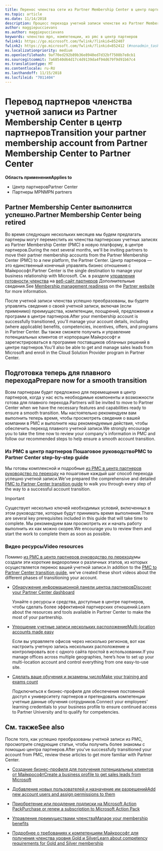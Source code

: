 ```yaml
---
title: Перенос членства сети из Partner Membership Center в центр партнеров
ms.topic: article
ms.date: 11/14/2018
description: Процесс перехода учетной записи членстве из Partner Membership Center в центр партнеров.
author: maggiepuccievans
ms.author: maggiepuccievans
keywords: членство mpn, компетенции, из pmc в центр партнеров
fwlink1: https://go.microsoft.com/fwlink/?linkid=852407
fwlink2: https://go.microsoft.com/fwlink/?linkid=852412 (#nonadmin_tasks)
ms.localizationpriority: medium
ms.openlocfilehash: 9af70ed292b89b36e8940ed7d32bf7508b7e8cb1
ms.sourcegitcommit: 7a68540d64d17c4d9139da4f94d679f9d91b67c4
ms.translationtype: MT
ms.contentlocale: ru-RU
ms.lasthandoff: 11/15/2018
ms.locfileid: "7011404"
---
```

# <a name="transition-your-partner-membership-account-from-partner-membership-center-to-partner-center"></a><span data-ttu-id="e95f6-104">Перевод партнеров членства учетной записи из Partner Membership Center в центр партнеров</span><span class="sxs-lookup"><span data-stu-id="e95f6-104">Transition your partner membership account from Partner Membership Center to Partner Center</span></span>

**<span data-ttu-id="e95f6-105">Область применения</span><span class="sxs-lookup"><span data-stu-id="e95f6-105">Applies to</span></span>**

- <span data-ttu-id="e95f6-106">Центр партнеров</span><span class="sxs-lookup"><span data-stu-id="e95f6-106">Partner Center</span></span>
- <span data-ttu-id="e95f6-107">Партнеры MPN</span><span class="sxs-lookup"><span data-stu-id="e95f6-107">MPN partners</span></span>

## <a name="partner-membership-center-being-retired"></a><span data-ttu-id="e95f6-108">Partner Membership Center выполнится успешно.</span><span class="sxs-lookup"><span data-stu-id="e95f6-108">Partner Membership Center being retired</span></span>

<span data-ttu-id="e95f6-109">Во время следующих нескольких месяцев мы будем предлагать партнеры могут переместить их членства партнерских учетных записях из Partner Membership Center (PMC) в новую платформу, в центре партнеров.</span><span class="sxs-lookup"><span data-stu-id="e95f6-109">During the next several months, we'll be inviting partners to move their partner membership accounts from the Partner Membership Center (PMC) to a new platform, the Partner Center.</span></span> <span data-ttu-id="e95f6-110">Центр партнеров — это единственный конечный управлять бизнес отношения с Майкрософт.</span><span class="sxs-lookup"><span data-stu-id="e95f6-110">Partner Center is the single destination to manage your business relationship with Microsoft.</span></span> <span data-ttu-id="e95f6-111">См. в разделе [управления готовности членства](https://partner.microsoft.com/support/partner-center-help) на [веб-сайт партнеров](https://partner.microsoft.com/commercial) Дополнительные сведения.</span><span class="sxs-lookup"><span data-stu-id="e95f6-111">See [Membership management readiness](https://partner.microsoft.com/support/partner-center-help) on the [Partner website](https://partner.microsoft.com/commercial) for more information.</span></span>

<span data-ttu-id="e95f6-112">После учетной записи членства успешно преобразованы, вы будете управлять сведения о своей учетной записи, включая (если применимо) преимущества, компетенции, поощрений, предложения и программ в центре партнеров.</span><span class="sxs-lookup"><span data-stu-id="e95f6-112">After your membership account is successfully transitioned, you'll manage your account details, including (where applicable) benefits, competencies, incentives, offers, and programs in Partner Center.</span></span> <span data-ttu-id="e95f6-113">Вы также сможете получить и управление потенциальных клиентов от корпорации Майкрософт и зарегистрироваться в программе поставщиков облачных решений в центре партнеров.</span><span class="sxs-lookup"><span data-stu-id="e95f6-113">You'll also be able to get and manage sales leads from Microsoft and enroll in the Cloud Solution Provider program in Partner Center.</span></span>

## <a name="prepare-now-for-a-smooth-transition"></a><span data-ttu-id="e95f6-114">Подготовка теперь для плавного перехода</span><span class="sxs-lookup"><span data-stu-id="e95f6-114">Prepare now for a smooth transition</span></span>

<span data-ttu-id="e95f6-115">Всем партнерам будет предложено для перемещения в центр партнеров, когда у нас есть необходимые компоненты и возможности готова для плавного перехода.</span><span class="sxs-lookup"><span data-stu-id="e95f6-115">Partners will be invited to move to Partner Center when we have the necessary features and capabilities ready to ensure a smooth transition.</span></span> <span data-ttu-id="e95f6-116">Мы настоятельно рекомендуем вам выполнить теперь время, чтобы просмотреть сведения о вашей компании в PMC и выполните наш рекомендуемые действия, чтобы обеспечить переход плавного учетной записи.</span><span class="sxs-lookup"><span data-stu-id="e95f6-116">We strongly encourage you to take the time now to review your company's information in PMC and follow our recommended steps to help ensure a smooth account transition.</span></span>

### <a name="pmc-to-partner-center-step-by-step-guide"></a><span data-ttu-id="e95f6-117">Из PMC в центр партнеров Пошаговое руководство</span><span class="sxs-lookup"><span data-stu-id="e95f6-117">PMC to Partner Center step-by-step guide</span></span>

<span data-ttu-id="e95f6-118">Мы готовы комплексной и подробные [из PMC в центр партнеров руководство по переходу](https://assetsprod.microsoft.com/mpn/en-us/membership-account-set-up-guide.pdf) на пошаговые каждый шаг способ перехода успешно учетной записи.</span><span class="sxs-lookup"><span data-stu-id="e95f6-118">We've prepared the comprehensive and detailed [PMC to Partner Center transition guide](https://assetsprod.microsoft.com/mpn/en-us/membership-account-set-up-guide.pdf) to walk you through every step of the way to a successful account transition.</span></span>

>[!IMPORTANT]
><span data-ttu-id="e95f6-119">Существует несколько ключей необходимых условий, включенных в этом руководстве, которые будут принимать время выполнения.</span><span class="sxs-lookup"><span data-stu-id="e95f6-119">There are several key prerequisites included in this guide that will take time to complete.</span></span> <span data-ttu-id="e95f6-120">Мы рекомендуем вам просмотреть их и начать работу выполнить их как можно скорее.</span><span class="sxs-lookup"><span data-stu-id="e95f6-120">We encourage you to review them and start the work to complete them as soon as possible.</span></span>

### <a name="video-resources"></a><span data-ttu-id="e95f6-121">Видео ресурсы</span><span class="sxs-lookup"><span data-stu-id="e95f6-121">Video resources</span></span>

<span data-ttu-id="e95f6-122">Помимо [из PMC в центр партнеров руководство по переходу](https://assetsprod.microsoft.com/mpn/en-us/membership-account-set-up-guide.pdf)мы создали эти короткие видеоролики о различных этапов, из которых осуществляется перенос вашей учетной записи.</span><span class="sxs-lookup"><span data-stu-id="e95f6-122">In addition to the [PMC to Partner Center transition guide](https://assetsprod.microsoft.com/mpn/en-us/membership-account-set-up-guide.pdf), we've created these short videos about the different phases of transitioning your account.</span></span> 

- [<span data-ttu-id="e95f6-123">Обнаружение информационной панели центра партнеров</span><span class="sxs-lookup"><span data-stu-id="e95f6-123">Discover your Partner Center dashboard</span></span>](https://partner.microsoft.com/support/partner-center-help)
 
  <span data-ttu-id="e95f6-124">Узнайте о ресурсы и средства, доступные в центре партнеров, чтобы сделать более эффективной партнерских отношений.</span><span class="sxs-lookup"><span data-stu-id="e95f6-124">Learn about the resources and tools available in Partner Center to make the most of your partnership.</span></span>

- [<span data-ttu-id="e95f6-125">Упрощение учетные записи нескольких расположение</span><span class="sxs-lookup"><span data-stu-id="e95f6-125">Multi-location accounts made easy</span></span>](https://partner.microsoft.com/support/partner-center-help)
 
  <span data-ttu-id="e95f6-126">Если вы управляете офисов через несколько регионов, вот как настроить учетную запись нескольких расположение и контролировать все с одного сайта простой в использовании.</span><span class="sxs-lookup"><span data-stu-id="e95f6-126">If you manage offices across multiple geographies, here’s how to set up your multi-location account and control everything from one easy-to-use site.</span></span>

- [<span data-ttu-id="e95f6-127">Сделать ваше обучения и экзамены число</span><span class="sxs-lookup"><span data-stu-id="e95f6-127">Make your training and exams count</span></span>](https://partner.microsoft.com/support/partner-center-help)

  <span data-ttu-id="e95f6-128">Подключиться к бизнес-профиля для обеспечения постоянной доступ к университету партнеров и претендовать компетенции учетные данные обучения сотрудников.</span><span class="sxs-lookup"><span data-stu-id="e95f6-128">Connect your employees' learning credentials to your business profile to ensure continued access to Partner University and to qualify for competencies.</span></span>

## <a name="see-also"></a><span data-ttu-id="e95f6-129">См. также</span><span class="sxs-lookup"><span data-stu-id="e95f6-129">See also</span></span>

<span data-ttu-id="e95f6-130">После того, как успешно преобразованы учетной записи из PMC, просмотрите следующие статьи, чтобы получить более знакомы с помощью центра партнеров.</span><span class="sxs-lookup"><span data-stu-id="e95f6-130">After you've successfully transitioned your account from PMC, review these articles to get more familiar with Partner Center.</span></span>

-   [<span data-ttu-id="e95f6-131">Создание бизнес-профиля для получения потенциальных клиентов от Майкрософт</span><span class="sxs-lookup"><span data-stu-id="e95f6-131">Create a business profile to get sales leads from Microsoft</span></span>](create-a-marketing-profile.md)

-   [<span data-ttu-id="e95f6-132">Добавление новых пользователей и назначение им разрешений</span><span class="sxs-lookup"><span data-stu-id="e95f6-132">Add new account users and assign permissions to them</span></span>](create-user-accounts-and-set-permissions.md)

-   [<span data-ttu-id="e95f6-133">Приобретение или продление подписки на Microsoft Action Pack</span><span class="sxs-lookup"><span data-stu-id="e95f6-133">Purchase or renew a subscription to Microsoft Action Pack</span></span>](mpn-get-action-pack.md)

-   [<span data-ttu-id="e95f6-134">Управление преимуществами членства</span><span class="sxs-lookup"><span data-stu-id="e95f6-134">Manage your membership benefits</span></span>](manage-your-partner-network-benefits.md)

-   [<span data-ttu-id="e95f6-135">Подробнее о требованиях к компетенциям Майкрософт для получения членства уровня Gold и Silver</span><span class="sxs-lookup"><span data-stu-id="e95f6-135">Learn about competency requirements for Gold and Silver membership</span></span>](https://partner.microsoft.com/membership/competencies)





